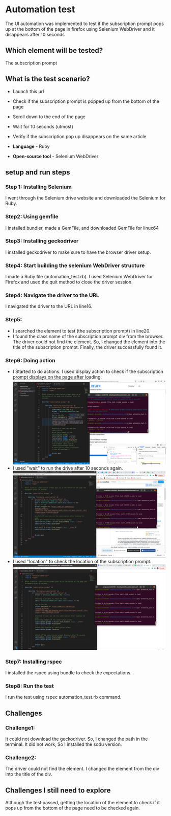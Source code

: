 # Automation test 
The UI automation was implemented to test if the subscription prompt pops up at the bottom of the page in firefox using Selenium WebDriver and it disappears after 10 seconds
## Which element will be tested?
The subscription prompt
## What is the test scenario?
* Launch this url
* Check if the subscription prompt is popped up from the bottom of the page
* Scroll down to the end of the page
* Wait for 10 seconds (utmost)
* Verify if the subscription pop up disappears on the same article

* **Language** - Ruby
* **Open-source tool** - Selenium WebDriver
## setup and run steps
### Step 1: Installing Selenium
I went through the Selenium drive website and downloaded the Selenium for Ruby.

### Step2: Using gemfile
I installed bundler, made a GemFile, and downloaded GemFile for linux64 

### Step3: Installing geckodriver
I installed geckodriver to make sure to have the browser driver setup.

### Step4: Start building the selenium WebDriver structure
I made a Ruby file (automation_test.rb). I used Selenium WebDriver for Firefox and used the quit method to close the driver session. 

### Step4: Navigate the driver to the URL
I navigated the driver to the URL in line16.

### Step5: 
* I searched the element to test (the subscription prompt) in line20.
* I found the class name of the subscription prompt div from the browser. The driver could not find the element. So, I changed the element into the title of the subscription prompt. Finally, the driver successfully found it.

### Step6: Doing action
* I Started to do actions. I used display action to check if the subscription prompt displays on the page after loading.
![image](automation_test1.png)
* I used "wait" to run the drive after 10 seconds again.
![image](automation_test2.png)
* I used "location" to check the location of the subscription prompt.
![image](automation_test3.png)

### Step7: Installing rspec
I installed the rspec using bundle to check the expectations.

### Step8: Run the test
I run the test using rspec automation_test.rb command.

## Challenges
### Challenge1:
It could not download the geckodriver. So, I changed the path in the terminal. It did not work, So I installed the sodu version.

### Challenge2:
The driver could not find the element. I changed the element from the div into the title of the div.

## Challenges I still need to explore
Although the test passed, getting the location of the element to check if it pops up from the bottom of the page need to be checked again.

